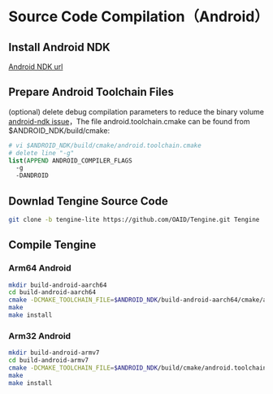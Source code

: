 # Source Code Compilation（Android）

## Install Android NDK

[Android NDK url](http://developer.android.com/ndk/downloads/index.html)

## Prepare Android Toolchain Files

(optional) delete debug compilation parameters to reduce the binary volume [android-ndk issue](https://github.com/android-ndk/ndk/issues/243)，The file android.toolchain.cmake can be found from $ANDROID_NDK/build/cmake:

```cmake
# vi $ANDROID_NDK/build/cmake/android.toolchain.cmake
# delete line "-g"
list(APPEND ANDROID_COMPILER_FLAGS
  -g
  -DANDROID
```

## Downlad Tengine Source Code

```bash
git clone -b tengine-lite https://github.com/OAID/Tengine.git Tengine
```

## Compile Tengine

### Arm64 Android

```bash
mkdir build-android-aarch64
cd build-android-aarch64
cmake -DCMAKE_TOOLCHAIN_FILE=$ANDROID_NDK/build-android-aarch64/cmake/android.toolchain.cmake -DANDROID_ABI="arm64-v8a" -DANDROID_PLATFORM=android-21 ..
make
make install
```

### Arm32 Android

```bash
mkdir build-android-armv7
cd build-android-armv7
cmake -DCMAKE_TOOLCHAIN_FILE=$ANDROID_NDK/build/cmake/android.toolchain.cmake -DANDROID_ABI="armeabi-v7a" -DANDROID_ARM_NEON=ON -DANDROID_PLATFORM=android-19 ..
make
make install
```
